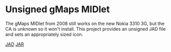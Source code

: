 # Unsigned gMaps MIDlet

The gMaps MIDlet from 2008 still works on the new Nokia 3310 3G, but the CA is unknown so it won't install. This project provides an unsigned JAD file and sets an appropriately sized icon.

[JAD](https://raw.githubusercontent.com/woodie/gmaps/master/dist/gMapsUnsigned.jad)
[JAR](https://raw.githubusercontent.com/woodie/gmaps/master/dist/gMapsUnsigned.jar)
